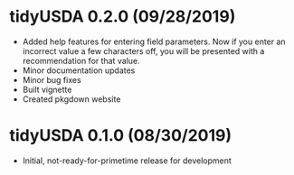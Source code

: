 # tidyUSDA 0.2.0 (09/28/2019)
* Added help features for entering field parameters. Now if you enter an incorrect value a few characters off, you will be presented with a recommendation for that value.
* Minor documentation updates
* Minor bug fixes
* Built vignette
* Created pkgdown website

# tidyUSDA 0.1.0 (08/30/2019)
* Initial, not-ready-for-primetime release for development
